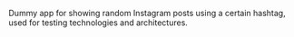 Dummy app for showing random Instagram posts using a certain hashtag, used for testing technologies and architectures. 

